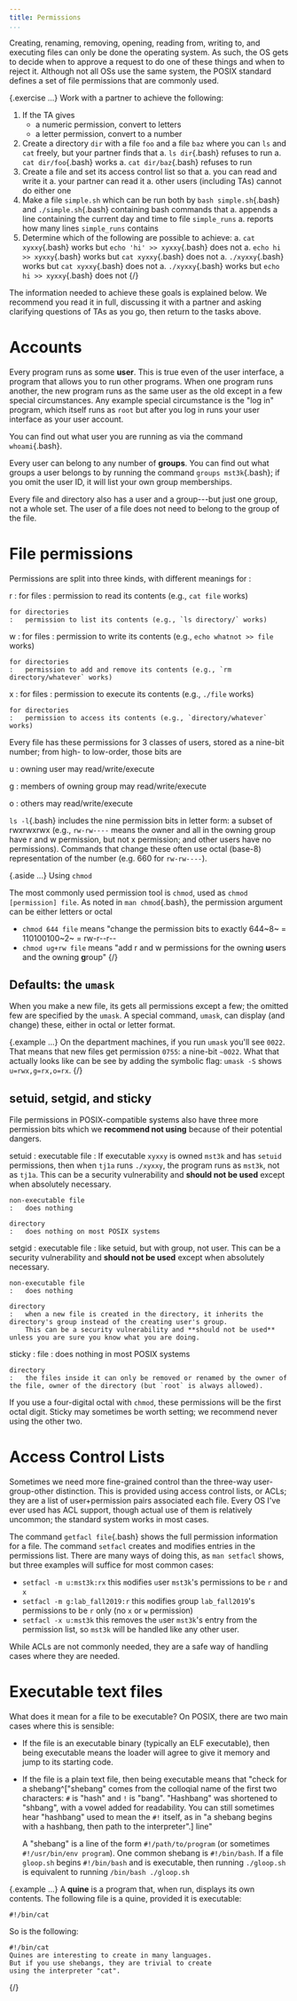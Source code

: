 ```yaml
---
title: Permissions
...
```


Creating, renaming, removing, opening, reading from, writing to, and executing files can only be done the operating system.
As such, the OS gets to decide when to approve a request to do one of these things and when to reject it.
Although not all OSs use the same system, the POSIX standard defines a set of file permissions that are commonly used.

{.exercise ...}
Work with a partner to achieve the following:

1. If the TA gives
    - a numeric permission, convert to letters
    - a letter permission, convert to a number
1. Create a directory `dir` with a file `foo` and a file `baz` where you can `ls` and `cat` freely, but your partner finds that
    a. `ls dir`{.bash} refuses to run
    a. `cat dir/foo`{.bash} works
    a. `cat dir/baz`{.bash} refuses to run
1. Create a file and set its access control list so that
    a. you can read and write it
    a. your partner can read it
    a. other users (including TAs) cannot do either one
1. Make a file `simple.sh` which can be run both by `bash simple.sh`{.bash} and `./simple.sh`{.bash} containing bash commands that
    a. appends a line containing the current day and time to file `simple_runs`
    a. reports how many lines `simple_runs` contains
1. Determine which of the following are possible to achieve:
    a. `cat xyxxy`{.bash} works but `echo 'hi' >> xyxxy`{.bash} does not
    a. `echo hi >> xyxxy`{.bash} works but `cat xyxxy`{.bash} does not
    a. `./xyxxy`{.bash} works but `cat xyxxy`{.bash} does not
    a. `./xyxxy`{.bash} works but `echo hi >> xyxxy`{.bash} does not
{/}

The information needed to achieve these goals is explained below.
We recommend you read it in full, discussing it with a partner and asking clarifying questions of TAs as you go, then return to the tasks above.

# Accounts

Every program runs as some **user**.
This is true even of the user interface, a program that allows you to run other programs.
When one program runs another, the new program runs as the same user as the old except in a few special circumstances.
Any example special circumstance is the "log in" program, which itself runs as `root` but after you log in runs your user interface as your user account.

You can find out what user you are running as via the command `whoami`{.bash}.

Every user can belong to any number of **groups**.
You can find out what groups a user belongs to by running the command `groups mst3k`{.bash};
if you omit the user ID, it will list your own group memberships.

Every file and directory also has a user and a group---but just one group, not a whole set.
The user of a file does not need to belong to the group of the file.

# File permissions

Permissions are split into three kinds, with different meanings for :

r
:   for files
    :   permission to read its contents (e.g., `cat file` works)
    
    for directories
    :   permission to list its contents (e.g., `ls directory/` works)

w
:   for files
    :   permission to write its contents (e.g., `echo whatnot >> file` works)
    
    for directories
    :   permission to add and remove its contents (e.g., `rm directory/whatever` works)

x
:   for files
    :   permission to execute its contents (e.g., `./file` works)
    
    for directories
    :   permission to access its contents (e.g., `directory/whatever` works)

Every file has these permissions for 3 classes of users, stored as a nine-bit number; from high- to low-order, those bits are

u
:   owning user may read/write/execute

g
:   members of owning group may read/write/execute

o
:   others may read/write/execute

`ls -l`{.bash} includes the nine permission bits in letter form: a subset of rwxrwxrwx (e.g., `rw-rw----` means the owner and all in the owning group have r and w permission, but not x permission; and other users have no permissions).
Commands that change these often use octal (base-8) representation of the number (e.g. 660 for `rw-rw----`).

{.aside ...} Using `chmod`

The most commonly used permission tool is `chmod`, used as `chmod [permission] file`.
As noted in `man chmod`{.bash}, the permission argument can be either letters or octal

- `chmod 644 file` means "change the permission bits to exactly 644~8~ = 110100100~2~ = rw-r--r--
- `chmod ug+rw file` means "add r and w permissions for the owning **u**sers and the owning **g**roup"
{/}

## Defaults: the `umask`

When you make a new file, its gets all permissions except a few; the omitted few are specified by the `umask`.
A special command, `umask`, can display (and change) these, either in octal or letter format.

{.example ...}
On the department machines, if you run `umask` you'll see `0022`.
That means that new files get permission `0755`: a nine-bit `~0022`.
What that actually looks like can be see by adding the symbolic flag: `umask -S` shows `u=rwx,g=rx,o=rx`.
{/}


## setuid, setgid, and sticky

File permissions in POSIX-compatible systems also have three more permission bits which we **recommend not using** because of their potential dangers.

setuid
:   executable file
    :   If executable `xyxxy` is owned `mst3k` and has `setuid` permissions,
        then when `tj1a` runs `./xyxxy`, the program runs as `mst3k`, not as `tj1a`.
        This can be a security vulnerability and **should not be used** except when absolutely necessary.
    
    non-executable file
    :   does nothing
    
    directory
    :   does nothing on most POSIX systems

setgid
:   executable file
    :   like setuid, but with group, not user.
        This can be a security vulnerability and **should not be used** except when absolutely necessary.

    non-executable file
    :   does nothing
    
    directory
    :   when a new file is created in the directory, it inherits the directory's group instead of the creating user's group.
        This can be a security vulnerability and **should not be used** unless you are sure you know what you are doing.

sticky
:   file
    :   does nothing in most POSIX systems
    
    directory
    :   the files inside it can only be removed or renamed by the owner of the file, owner of the directory (but `root` is always allowed).

If you use a four-digital octal with `chmod`, these permissions will be the first octal digit.
Sticky may sometimes be worth setting; we recommend never using the other two.

# Access Control Lists

Sometimes we need more fine-grained control than the three-way user-group-other distinction.
This is provided using access control lists, or ACLs; they are a list of user+permission pairs associated each file.
Every OS I've ever used has ACL support, though actual use of them is relatively uncommon; the standard system works in most cases.

The command `getfacl file`{.bash} shows the full permission information for a file.
The command `setfacl` creates and modifies entries in the permissions list.
There are many ways of doing this, as `man setfacl` shows, but three examples will suffice for most common cases:

- `setfacl -m u:mst3k:rx` this `m`odifies `u`ser `mst3k`'s permissions to be `r` and `x`
- `setfacl -m g:lab_fall2019:r` this `m`odifies `g`roup `lab_fall2019`'s permissions to be `r` only (no `x` or `w` permission)
- `setfacl -x u:mst3k` this removes the `u`ser `mst3k`'s entry from the permission list, so `mst3k` will be handled like any other user.

While ACLs are not commonly needed, they are a safe way of handling cases where they are needed.

# Executable text files

What does it mean for a file to be executable?
On POSIX, there are two main cases where this is sensible:

- If the file is an executable binary (typically an ELF executable), then being executable means the loader will agree to give it memory and jump to its starting code.

- If the file is a plain text file, then being executable means that "check for a shebang^["shebang" comes from the colloqial name of the first two characters: `#` is "hash" and `!` is "bang". "Hashbang" was shortened to "shbang", with a vowel added for readability. You can still sometimes hear "hashbang" used to mean the `#!` itself, as in "a shebang begins with a hashbang, then path to the interpreter".] line"
    
    A "shebang" is a line of the form `#!/path/to/program` (or sometimes `#!/usr/bin/env program`).
    One common shebang is `#!/bin/bash`.
    If a file `gloop.sh` begins `#!/bin/bash` and is executable, then running `./gloop.sh` is equivalent to running `/bin/bash ./gloop.sh`

{.example ...}
A **quine** is a program that, when run, displays its own contents.
The following file is a quine, provided it is executable:

    #!/bin/cat

So is the following:

    #!/bin/cat
    Quines are interesting to create in many languages.
    But if you use shebangs, they are trivial to create
    using the interpreter "cat".

{/}
